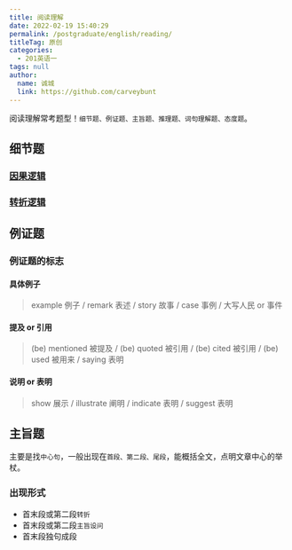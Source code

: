 ```yaml
---
title: 阅读理解
date: 2022-02-19 15:40:29
permalink: /postgraduate/english/reading/
titleTag: 原创
categories: 
  - 201英语一
tags: null
author: 
  name: 诚城
  link: https://github.com/carveybunt
---
```

阅读理解常考题型！`细节题、例证题、主旨题、推理题、词句理解题、态度题`。
<!-- more -->
## 细节题
### [因果逻辑](02.因果逻辑.md)
### [转折逻辑](03.转折逻辑.md)
## 例证题
### 例证题的标志
#### 具体例子
> example 例子 / remark 表述 / story 故事 / case 事例 / 大写人民 or 事件

#### 提及 or 引用
> (be) mentioned 被提及 / (be) quoted 被引用 / (be) cited 被引用 / (be) used 被用来 / saying 表明

#### 说明 or 表明
> show 展示 / illustrate 阐明 / indicate 表明 / suggest 表明

## 主旨题
主要是找`中心句`，一般出现在`首段、第二段、尾段`，能概括全文，点明文章中心的举杖。
### 出现形式
* 首末段或第二段`转折`
* 首末段或第二段`主旨设问`
* 首末段独句成段